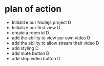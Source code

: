 # plan of action

- Initialize our Nodejs project D
- Initialize our first view  D
- create a room id  D
- add the ability to view our own video  D
- add the ability to allow stream their video  D
- add styling D
- add mute button D
- add stop video button  D